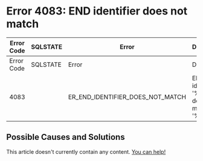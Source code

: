 
# Error 4083: END identifier does not match


| Error Code | SQLSTATE | Error | Description |
| --- | --- | --- | --- |
| Error Code | SQLSTATE | Error | Description |
| 4083 |  | ER_END_IDENTIFIER_DOES_NOT_MATCH | END identifier '%-.192s' does not match '%-.192s' |




## Possible Causes and Solutions


This article doesn't currently contain any content. [You can help!](/kb/en/writing-and-editing-knowledge-base-articles/)


